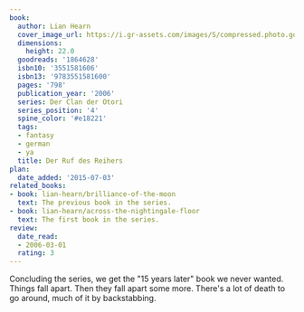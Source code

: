 ```yaml
---
book:
  author: Lian Hearn
  cover_image_url: https://i.gr-assets.com/images/S/compressed.photo.goodreads.com/books/1370812486l/1864628._SX98_.jpg
  dimensions:
    height: 22.0
  goodreads: '1864628'
  isbn10: '3551581606'
  isbn13: '9783551581600'
  pages: '798'
  publication_year: '2006'
  series: Der Clan der Otori
  series_position: '4'
  spine_color: '#e18221'
  tags:
  - fantasy
  - german
  - ya
  title: Der Ruf des Reihers
plan:
  date_added: '2015-07-03'
related_books:
- book: lian-hearn/brilliance-of-the-moon
  text: The previous book in the series.
- book: lian-hearn/across-the-nightingale-floor
  text: The first book in the series.
review:
  date_read:
  - 2006-03-01
  rating: 3
---
```

Concluding the series, we get the "15 years later" book we never wanted. Things fall apart. Then they fall apart some
more. There's a lot of death to go around, much of it by backstabbing.
